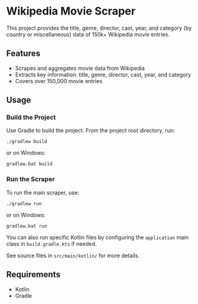 # Wikipedia Movie Scraper

This project provides the title, genre, director, cast, year, and category (by country or miscellaneous) data of 150k+ Wikipedia movie entries.

## Features
- Scrapes and aggregates movie data from Wikipedia
- Extracts key information: title, genre, director, cast, year, and category
- Covers over 150,000 movie entries

## Usage

### Build the Project

Use Gradle to build the project. From the project root directory, run:

```shell
./gradlew build
```

or on Windows:

```shell
gradlew.bat build
```

### Run the Scraper

To run the main scraper, use:

```shell
./gradlew run
```

or on Windows:

```shell
gradlew.bat run
```

You can also run specific Kotlin files by configuring the `application` main class in `build.gradle.kts` if needed.

See source files in `src/main/kotlin/` for more details.

## Requirements
- Kotlin
- Gradle
